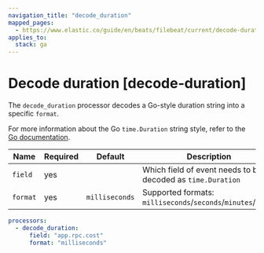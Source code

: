 ```yaml
---
navigation_title: "decode_duration"
mapped_pages:
  - https://www.elastic.co/guide/en/beats/filebeat/current/decode-duration.html
applies_to:
  stack: ga
---
```


# Decode duration [decode-duration]


The `decode_duration` processor decodes a Go-style duration string into a specific `format`.

For more information about the Go `time.Duration` string style, refer to the [Go documentation](https://pkg.go.dev/time#Duration).

| Name | Required | Default | Description |
| --- | --- | --- | --- |
| `field` | yes |  | Which field of event needs to be decoded as `time.Duration` |
| `format` | yes | `milliseconds` | Supported formats: `milliseconds`/`seconds`/`minutes`/`hours` |

```yaml
processors:
  - decode_duration:
      field: "app.rpc.cost"
      format: "milliseconds"
```

